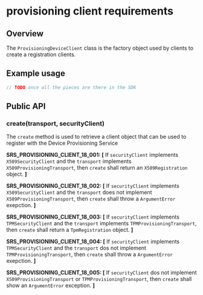 # provisioning client requirements

## Overview

The `ProvisioningDeviceClient` class is the factory object used by clients to create a registration clients.

## Example usage

```js
// TODO once all the pieces are there in the SDK

```

## Public API

### create(transport, securityClient)

The `create` method is used to retrieve a client object that can be used to register with the Device Provisioning Service

**SRS_PROVISIONING_CLIENT_18_001: [** If `securityClient` implements `X509SecurityClient` and the `transport` implements `X509ProvisioningTransport`, then `create` shall
return an `X509Registration` object. **]**

**SRS_PROVISIONING_CLIENT_18_002: [** If `securityClient` implements `X509SecurityClient` and the `transport` does not implement `X509ProvisioningTransport`, then `create` shall throw a `ArgumentError` exepction. **]**

**SRS_PROVISIONING_CLIENT_18_003: [** If `securityClient` implements `TPMSecurityClient` and the `transport` implements `TPMProvisioningTransport`, then `create` shall return a `TpmRegistration` object. **]**

**SRS_PROVISIONING_CLIENT_18_004: [** If `securityClient` implements `TPMSecurityClient` and the `transport` dos not implement `TPMProvisioningTransport`, then `create` shall throw a `ArgumentError` exepction. **]**

**SRS_PROVISIONING_CLIENT_18_005: [** If `securityClient` dos not implement `X509ProvisioningTransport` or `TPMProvisioningTransport`, then `create` shall show an `ArgumentError` exception. **]**